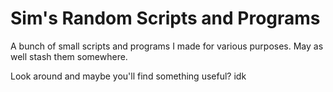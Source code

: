 # Sim's Random Scripts and Programs

A bunch of small scripts and programs I made for various purposes. May as well stash them somewhere.

Look around and maybe you'll find something useful? idk
